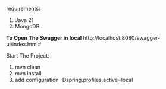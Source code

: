 requirements:
1. Java 21
2. MongoDB


**To Open The Swagger in local**
http://localhost:8080/swagger-ui/index.html#

Start The Project:

1. mvn clean
2. mvn install
3. add configuration -Dspring.profiles.active=local

